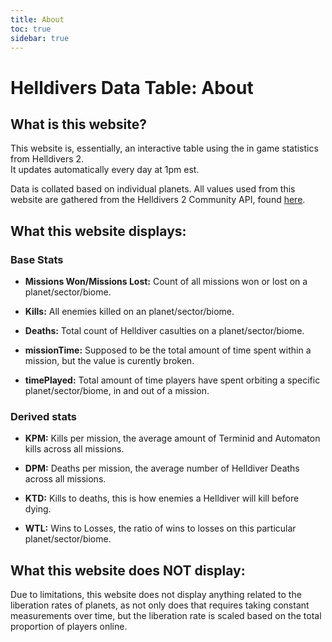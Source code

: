 ```yaml
---
title: About
toc: true
sidebar: true
---
```



# Helldivers Data Table: About

## What is this website?

This website is, essentially, an interactive table using the in game statistics from Helldivers 2.  
It updates automatically every day at 1pm est.

Data is collated based on individual planets.
All values used from this website are gathered from the Helldivers 2 Community API, found [here](https://github.com/helldivers-2/api).

## What this website displays:


### Base Stats

 *  **Missions Won/Missions Lost:** Count of all missions won or lost on a planet/sector/biome.

 *  **Kills:** All enemies killed on an planet/sector/biome.

 *  **Deaths:** Total count of Helldiver casulties on a planet/sector/biome.

 *  **missionTime:** Supposed to be the total amount of time spent within a mission, but the value is curently broken.

 *  **timePlayed:** Total amount of time players have spent orbiting a specific planet/sector/biome, 
in and out of a mission.



### Derived stats

 *  **KPM:** Kills per mission, the average amount of Terminid and Automaton kills across all missions.

 *  **DPM:** Deaths per mission, the average number of Helldiver Deaths across all missions.

 *  **KTD:** Kills to deaths, this is how enemies a Helldiver will kill before dying.

 *  **WTL:** Wins to Losses, the ratio of wins to losses on this particular planet/sector/biome. 

## What this website does NOT display:

Due to limitations, this website does not display anything related to the liberation rates of planets, as not only does that requires taking constant measurements over time, but the liberation rate is scaled based on the total proportion of players online.